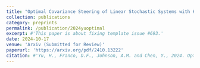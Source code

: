 ```yaml
---
title: "Optimal Covariance Steering of Linear Stochastic Systems with Hybrid Transitions"
collection: publications
category: preprints
permalink: /publication/2024yuoptimal
excerpt: #'This paper is about fixing template issue #693.'
date: 2024-10-17
venue: 'Arxiv (Submitted for Review)'
paperurl: 'https://arxiv.org/pdf/2410.13222'
citation: #'Yu, H., Franco, D.F., Johnson, A.M. and Chen, Y., 2024. Optimal Covariance Steering of Linear Stochastic Systems with Hybrid Transitions. arXiv preprint arXiv:2410.13222.'
---
```


